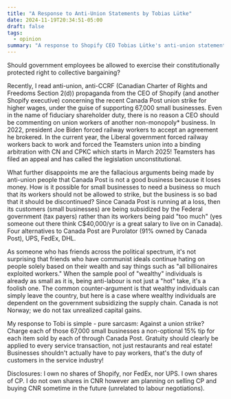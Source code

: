 ```yaml
---
title: "A Response to Anti-Union Statements by Tobias Lütke"
date: 2024-11-19T20:34:51-05:00
draft: false
tags:
  - opinion
summary: "A response to Shopify CEO Tobias Lütke's anti-union statements, arguing against his position on the Canada Post strike and criticizing anti-union arguments."
---
```


Should government employees be allowed to exercise their constitutionally protected right to collective bargaining?

Recently, I read anti-union, anti-CCRF (Canadian Charter of Rights and Freedoms Section 2(d)) propaganda from the CEO of Shopify (and another Shopify executive) concerning the recent Canada Post union strike for higher wages, under the guise of supporting 67,000 small businesses. Even in the name of fiduciary shareholder duty, there is no reason a CEO should be commenting on union workers of another non-monopoly* business. In 2022, president Joe Biden forced railway workers to accept an agreement he brokered. In the current year, the Liberal government forced railway workers back to work and forced the Teamsters union into a binding arbitration with CN and CPKC which starts in March 2025! Teamsters has filed an appeal and has called the legislation unconstitutional.

What further disappoints me are the fallacious arguments being made by anti-union people that Canada Post is not a good business because it loses money. How is it possible for small businesses to need a business so much that its workers should not be allowed to strike, but the business is so bad that it should be discontinued? Since Canada Post is running at a loss, then its customers (small businesses) are being subsidized by the Federal government (tax payers)  rather than its workers being paid "too much" (yes someone out there think C$40,000/yr is a great salary to live on in Canada). Four alternatives to Canada Post are Purolator (91% owned by Canada Post), UPS, FedEx, DHL.

As someone who has friends across the political spectrum, it's not surprising that friends who have communist ideals continue hating on people solely based on their wealth and say things such as "all billionaires exploited workers." When the sample pool of "wealthy" individuals is already as small as it is, being anti-labour is not just a "hot" take, it's a foolish one. The common counter-argument is that wealthy individuals can simply leave the country, but here is a case where wealthy individuals are dependent on the government subsidizing the supply chain. Canada is not Norway; we do not tax unrealized capital gains.

My response to Tobi is simple - pure sarcasm: Against a union strike? Charge each of those 67,000 small businesses a non-optional 15% tip for each item sold by each of through Canada Post. Gratuity should clearly be applied to every service transaction, not just restaurants and real estate! Businesses shouldn't actually have to pay workers, that's the duty of customers in the service industry!

Disclosures: I own no shares of Shopify, nor FedEx, nor UPS. I own shares of CP. I do not own shares in CNR however am planning on selling CP and buying CNR sometime in the future (unrelated to labour negotiations).
